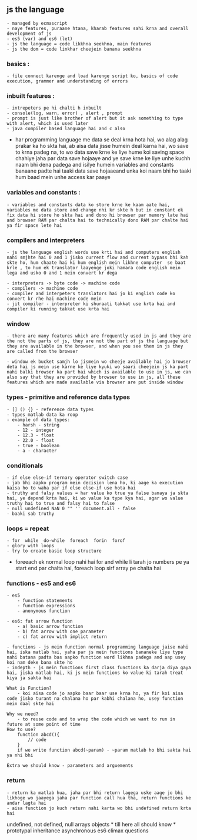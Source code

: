 ## js the language
    - managed by ecmascript
    - naye features, puraane htana, kharab features sahi krna and overall development of js
    - es5 (var) and es6 (let)
    - js the language = code likkhna seekhna, main features
    - js the dom = code linkhar cheejein banana seekhna

### basics :
    - file connect karenge and load karenge script ko, basics of code execution, grammer and understanding of errors

### inbuilt features :
    - intrepeters pe hi chalti h inbuilt  
    - console(log, warn, error) , alert , prompt
    - prompt is just like brother of alert but it ask something to type with alert, which is used later
    - java compiler based language hai and c also

- har programming language me data se deal krna hota hai, wo alag alag prakar ka ho skta hai, ab aisa data jisse humein deal karna hai, wo save to krna padeg na, to wo data save krne ke liye hume koi saving space chahiye jaha par data save hojaaye and ye save krne ke liye unhe kuchh naam bhi dena padega and isilye humein variables and constants banaane padte hai taaki data save hojaaeand unka koi naam bhi ho taaki hum baad mein unhe access kar paaye

### variables and constants :
    - variables and constants data ko store krne ke kaam aate hai, variables me data store and change nhi kr skte h but in constant ek fix data hi store ho skta hai and dono hi browser par memory late hai and browser RAM par chalta hai to technically dono RAM par chalte hai ya fir space lete hai

### compilers and interpreters
    - js the language english words use krti hai and computers english nahi smjhte hai 0 and 1 jisko current flow and current bypass bhi kah skte ho, hum chaate hai ki hum english mein likhne computer  se baat krle , to hum ek translator laayenge joki hamara code english mein lega and usko 0 and 1 mein convert kr dega

    - interpreters -> byte code -> machine code
    - compilers -> machine code
    - compiler and interpeters translators hai jo ki english code ko convert kr rhe hai machine code mein
    - jit compiler - interpreter ki shuraati takkat use krta hai and compiler ki running takkat use krta hai 

### window
    - there are many features which are frequently used in js and they are the not the parts of js, they are not the part of js the language but they are available in the browser, and when you see them in js they are called from the browser

    - window ek bucket samjh lo jismein wo cheeje available hai jo browser deta hai js mein use karne ke liye kyuki wo saari cheejein js ka part nahi balki browser ka part hai which is available to use in js, we can also say that they are provided by browser to use in js, all these features which are made available via browser are put inside window


### types - primitive and reference data types
    - [] () {} - reference data types
    - types matlab data ka roop
    - example of data types:
        - harsh - string
        - 12 - integer
        - 12.3 - float
        - 22.0 - float
        - true - boolean
        - a - character 


### conditionals
    - if else else-if ternary operator switch case
    - jab bhi aapko program mein decision lena ho, ki aage ka execution kaisa ho to waha par if else else-if use hota hai
    - truthy and falsy values = har value ko true ya false banaya ja skta hai, ye depend krta hai, ki wo value ka type kya hai, agar wo value truthy hai to true and falsy hai to false
    - null undefined NaN 0 "" '' document.all - false
    - baaki sab truthy


### loops = repeat
    - for  while  do-while  foreach  forin  forof
    - glory with loops
    - try to create basic loop structure

- foreeach ek normal loop nahi hai for and while li tarah jo numbers pe ya start end par chalta hai, foreach loop sirf array pe chalta hai

### functions - es5 and es6
    - es5
        - function statements
        - function expressions
        - anonymous function

    - es6: fat arrow function
        - a) basic arrow function
        - b) fat arrow with one parameter
        - c) fat arrow with implict return

    - functions - js mein function normal programming language jaise nahi hai, iska matlab hai, yaha par js mein functions bananeke liye type nahi batana padta bas aapko function word likhna padega and aap usey koi nam deke bana skte ho
    - indepth - js mein functions first class functions ka darja diya gaya hai, jiska matlab hai, ki js mein functions ko value ki tarah treat kiya ja sakta hai

    What is Function?
        - koi aisa code jo aapko baar baar use krna ho, ya fir koi aisa code jisko turant na chalana ho par kabhi chalana ho, usey function mein daal skte hai

    Why we need?
        - to reuse code and to wrap the code which we want to run in future at some point of time
    How to use?
        function abcd(){
            // code
        }
        if we write function abcd(~param) - ~param matlab ho bhi sakta hai ya nhi bhi

    Extra we should know - parameters and arguements

### return
    - return ka matlab hua, jaha par bhi return lagega uske aage jo bhi likhoge wo jaayega jaha par function call hua tha, return functions ke andar lagta hai
    - aisa function jo kuch return nahi karta wo bhi undefined return krta hai


undefined, not defined, null
arrays
objects  * till here all should know *
prototypal inheritance
asynchronous
es6 climax
questions